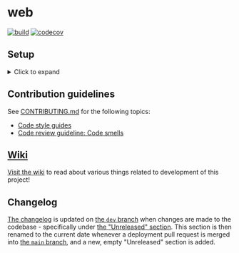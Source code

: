 # web
[![build](https://github.com/MAKENTNU/web/workflows/build/badge.svg)](https://github.com/MAKENTNU/web/actions)
[![codecov](https://codecov.io/gh/MAKENTNU/web/branch/main/graph/badge.svg)](https://codecov.io/gh/MAKENTNU/web)


## Setup

<details>
<summary>Click to expand</summary>

### Prerequisites

* Python **3.10**+ (latest, stable version preferred)
* Having cloned this repository to your machine
  * For most purposes, check out [the `dev` branch](https://github.com/MAKENTNU/web/tree/dev), as it's the base branch for all development:
    ```shell
    git clone https://github.com/MAKENTNU/web.git
    git checkout -B dev origin/dev
    ```

#### PyCharm

We recommend using [PyCharm](https://www.jetbrains.com/pycharm/) for development, mostly because of its excellent Django support,
and because it's able to integrate all the IntelliJ-specific settings in [the project's `.editorconfig` file](.editorconfig).

If you decide to use this IDE, open the repo folder cloned as part of the prerequisites, through PyCharm (File → Open...),
and set the following settings (File → Settings...):
* Under "**Languages & Frameworks**" → "Django":
  * Make sure the "Enable Django Support" checkbox is checked
  * "Django project root:" `<repo folder location>/src`
  * "Settings:" `web/settings.py`
  * "Manage script:" `<repo folder location>/manage.py`
* Under "**Project: \<repo folder name\>**" → "Project Structure":
  * Mark the `src` folder as "Sources"

### Installation

1. Create a virtual environment, presumably named `venv`:
   * This should be placed in the folder *containing* the project folder, and not inside the project folder itself
     * Example folder structure (where `web` is the name of the project folder):
       ```
       MAKE
       ├─ venv
       └─ web
          └─ README.md (this file)
       ```
     * Among other things, this prevents translations from being made inside the virtual environment folder
       when running the `makemessages` management command
     * If using PyCharm, and a virtual environment was not created as part of the project creation process, refer to
       [the "Configure a virtual environment" guide](https://www.jetbrains.com/help/pycharm/creating-virtual-environment.html#python_create_virtual_env)
     * Otherwise, `cd` to the project folder, and run:
       ```shell
       [newest installed Python command, like python3.11] -m venv ../venv
       ```
1. Activate the virtual environment:
   * If using PyCharm, this should be done automatically when opening a terminal tab inside the IDE
   * Otherwise, `cd` to the project folder, and run:
     * On Windows:
       ```shell
       ..\venv\Scripts\activate
       ```
     * On Linux/macOS:
       ```shell
       source ../venv/bin/activate
       ```
1. Install requirements:
   * If using Windows, first download the correct wheel for the [`python-ldap`](https://pypi.org/project/python-ldap/) package
     from [Christoph Gohlke's page](https://www.lfd.uci.edu/~gohlke/pythonlibs/#_python-ldap)
     (linked to by [`python-ldap`'s documentation](https://www.python-ldap.org/en/python-ldap-3.4.0/installing.html#windows))
     and install it:
     ```shell
     pip install [path to .whl file]
     ```
     (It is possible to instead build `python-ldap` from source, but it's a bit cumbersome setting up the right build tools.)
   * Regardless of operating system, run:
     ```shell
     pip install -r requirements.txt
     ```

### Running the server for the first time

1. Create an SQLite database file with the proper tables:
   ```shell
   python manage.py migrate
   ```
1. Create an admin user for local development:
   ```shell
   python manage.py createsuperuser
   ```
   It's easiest to create one with both the username and the password set to "admin", and with no email address.
1. Run the server:
   * If using PyCharm, just press the green "play" button in the top right corner
     * Make sure that the correct run configuration is selected in the dropdown next to the button,
       which by default should be named "web" and have a tiny Django logo
   * Otherwise, run:
     ```shell
     python manage.py runserver [optional port number; defaults to 8000]
     ```
</details>


## Contribution guidelines

See [CONTRIBUTING.md](CONTRIBUTING.md) for the following topics:
* [Code style guides](CONTRIBUTING.md#code-style-guides)
* [Code review guideline: Code smells](CONTRIBUTING.md#code-review-guideline-code-smells)


## [Wiki](https://github.com/MAKENTNU/web/wiki)
[Visit the wiki](https://github.com/MAKENTNU/web/wiki) to read about various things related to development of this project!


## Changelog

[The changelog](CHANGELOG.md) is updated on [the `dev` branch](https://github.com/MAKENTNU/web/tree/dev) when changes are made to the codebase -
specifically under [the "Unreleased" section](CHANGELOG.md#unreleased).
This section is then renamed to the current date whenever a deployment pull request is merged into
[the `main` branch](https://github.com/MAKENTNU/web/tree/main), and a new, empty "Unreleased" section is added.
